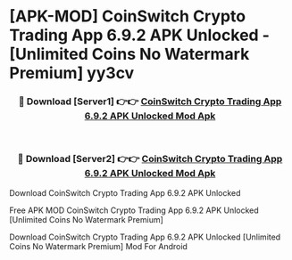 # [APK-MOD] CoinSwitch  Crypto Trading App 6.9.2 APK Unlocked - [Unlimited Coins No Watermark Premium] yy3cv



<div align="center">
<h3>🔴 Download [Server1] 👉👉 <a href="https://momento.my/?title=CoinSwitch__Crypto_Trading_App_6.9.2_APK_Unlocked">CoinSwitch  Crypto Trading App 6.9.2 APK Unlocked Mod Apk</a></h3><br>

<h3>🔴 Download [Server2] 👉👉 <a href="https://momento.my/?title=CoinSwitch__Crypto_Trading_App_6.9.2_APK_Unlocked">CoinSwitch  Crypto Trading App 6.9.2 APK Unlocked Mod Apk</a></h3>
</div>



Download CoinSwitch  Crypto Trading App 6.9.2 APK Unlocked 

Free APK MOD CoinSwitch  Crypto Trading App 6.9.2 APK Unlocked [Unlimited Coins No Watermark Premium]

Download CoinSwitch  Crypto Trading App 6.9.2 APK Unlocked [Unlimited Coins No Watermark Premium] Mod For Android
